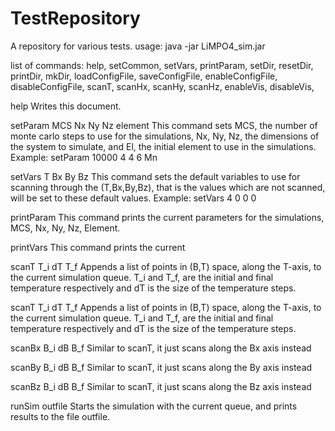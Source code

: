 # TestRepository
A repository for various tests.
usage: java -jar LiMPO4_sim.jar

list of commands:
  help, setCommon, setVars, printParam, setDir, resetDir, printDir, mkDir, 
  loadConfigFile, saveConfigFile, enableConfigFile, disableConfigFile, 
  scanT, scanHx, scanHy, scanHz, enableVis, disableVis, 

help
	Writes this document.

setParam MCS Nx Ny Nz element
    This command sets MCS, the number of monte carlo steps to use for the simulations, Nx, Ny, Nz, the dimensions of the system to simulate, and El, the initial element to use in the simulations.
    Example: setParam 10000 4 4 6 Mn
    
setVars T Bx By Bz
    This command sets the default variables to use for scanning through the (T,Bx,By,Bz), that is the values which are not scanned, will be set to these default values.
    Example: setVars 4 0 0 0
    
printParam
    This command prints the current parameters for the simulations, MCS, Nx, Ny, Nz, Element. 
    
printVars
    This command prints the current 
    
scanT T_i dT T_f
    Appends a list of points in (B,T) space, along the T-axis, to the current simulation queue. T_i and T_f, are the initial and final temperature respectively and dT is the size of the temperature steps.

scanT T_i dT T_f
    Appends a list of points in (B,T) space, along the T-axis, to the current simulation queue. T_i and T_f, are the initial and final temperature respectively and dT is the size of the temperature steps.
    
scanBx B_i dB B_f
    Similar to scanT, it just scans along the Bx axis instead
    
scanBy B_i dB B_f
    Similar to scanT, it just scans along the By axis instead
    
scanBz B_i dB B_f
    Similar to scanT, it just scans along the Bz axis instead
    
runSim outfile
    Starts the simulation with the current queue, and prints results to the file outfile. 
